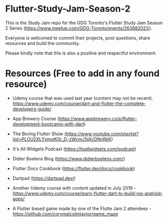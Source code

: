 # Flutter-Study-Jam-Season-2
This is the Study Jam repo for the GDG Toronto's Flutter Study Jam Season 2 Series (https://www.meetup.com/GDG-Toronto/events/263682021/).

Everyone is welcomed to commit their projects, post questions, share resources and build the community.

Please kindly note that this is also a positive and respectful environment.



# Resources (Free to add in any found resource)
- Udemy course that was used last year (content may not be recent). https://www.udemy.com/course/dart-and-flutter-the-complete-developers-guide/
- App Brewery Course (https://www.appbrewery.co/p/flutter-development-bootcamp-with-dart)
- The Boring Flutter Show (https://www.youtube.com/playlist?list=PLOU2XLYxmsIK0r_D-zWcmJ1plIcDNnRkK)
- It's All Widgets Podcast (https://itsallwidgets.com/podcast)
- Didier Boelens Blog (https://www.didierboelens.com/)
- Flutter Docs Cookbook (https://flutter.dev/docs/cookbook)
- Dartpad (https://dartpad.dev/)

- Another Udemy course with content updated in July 2019 -https://www.udemy.com/course/learn-flutter-dart-to-build-ios-android-apps/
- A Flutter based game made by one of the Flutte Jam 2 attendees - https://github.com/corymalcolmtaylor/game_maze
